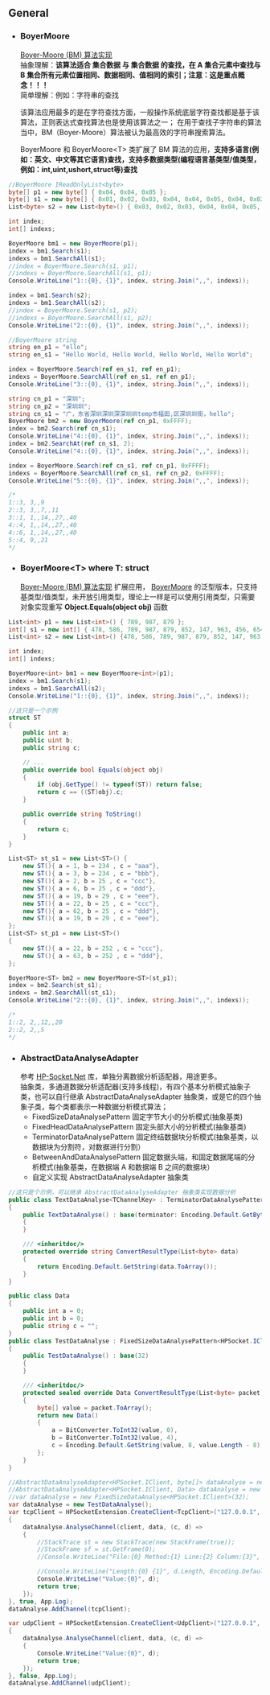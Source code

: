 ﻿## General



* ### BoyerMoore 
    [Boyer-Moore (BM) 算法实现](https://baike.baidu.com/item/Boyer-%20Moore%E7%AE%97%E6%B3%95/16548374?fr=aladdin)  
抽象理解：<b>该算法适合 集合数据 与 集合数据 的查找，在 A 集合元素中查找与 B 集合所有元素位置相同、数据相同、值相同的索引；注意：这是重点概念！！！</b>  
简单理解：例如：字符串的查找  

    该算法应用最多的是在字符查找方面，一般操作系统底层字符查找都是基于该算法，正则表达式查找算法也是使用该算法之一；
在用于查找子字符串的算法当中，BM（Boyer-Moore）算法被认为最高效的字符串搜索算法。

    BoyerMoore 和 BoyerMoore&lt;T&gt; 类扩展了 BM 算法的应用，<b>支持多语言(例如：英文、中文等其它语言)查找，支持多数据类型(编程语言基类型/值类型，例如：int,uint,ushort,struct等)查找</b>

```C#
//BoyerMoore IReadOnlyList<byte>
byte[] p1 = new byte[] { 0x04, 0x04, 0x05 };
byte[] s1 = new byte[] { 0x01, 0x02, 0x03, 0x04, 0x04, 0x05, 0x04, 0x02, 0x01, 0x04, 0x04, 0x05, 0x04, 0x03 };
List<byte> s2 = new List<byte>() { 0x03, 0x02, 0x03, 0x04, 0x04, 0x05, 0x03, 0x04, 0x04, 0x05, 0x01, 0x04, 0x04, 0x05, 0x04, 0x03 };

int index;
int[] indexs;

BoyerMoore bm1 = new BoyerMoore(p1);
index = bm1.Search(s1);
indexs = bm1.SearchAll(s1);
//index = BoyerMoore.Search(s1, p1);
//indexs = BoyerMoore.SearchAll(s1, p1);
Console.WriteLine("1::{0}, {1}", index, string.Join(",,", indexs));

index = bm1.Search(s2);
indexs = bm1.SearchAll(s2);
//index = BoyerMoore.Search(s1, p2);
//indexs = BoyerMoore.SearchAll(s1, p2);
Console.WriteLine("2::{0}, {1}", index, string.Join(",,", indexs));

//BoyerMoore string
string en_p1 = "ello";
string en_s1 = "Hello World, Hello World, Hello World, Hello World";

index = BoyerMoore.Search(ref en_s1, ref en_p1);
indexs = BoyerMoore.SearchAll(ref en_s1, ref en_p1);
Console.WriteLine("3::{0}, {1}", index, string.Join(",,", indexs));

string cn_p1 = "深圳";
string cn_p2 = "深圳圳";
string cn_s1 = "广，东省深圳深圳深深圳圳temp市福田,区深圳圳街，hello";
BoyerMoore bm2 = new BoyerMoore(ref cn_p1, 0xFFFF);
index = bm2.Search(ref cn_s1);
Console.WriteLine("4::{0}, {1}", index, string.Join(",,", indexs));
index = bm2.SearchAt(ref cn_s1, 2);
Console.WriteLine("4::{0}, {1}", index, string.Join(",,", indexs));

index = BoyerMoore.Search(ref cn_s1, ref cn_p1, 0xFFFF);
indexs = BoyerMoore.SearchAll(ref cn_s1, ref cn_p2, 0xFFFF);
Console.WriteLine("5::{0}, {1}", index, string.Join(",,", indexs));

/*
1::3, 3,,9
2::3, 3,,7,,11
3::1, 1,,14,,27,,40
4::4, 1,,14,,27,,40
4::6, 1,,14,,27,,40
5::4, 9,,21
*/
```

* ### BoyerMoore&lt;T&gt; where T: struct
    [Boyer-Moore (BM) 算法实现](https://baike.baidu.com/item/Boyer-%20Moore%E7%AE%97%E6%B3%95/16548374?fr=aladdin) 扩展应用，
[BoyerMoore](#BoyerMoore) 的泛型版本，只支持基类型/值类型，未开放引用类型，理论上一样是可以使用引用类型，只需要对象实现重写 <b>Object.Equals(object obj)</b> 函数
```C#
List<int> p1 = new List<int>() { 789, 987, 879 };
int[] s1 = new int[] { 478, 586, 789, 987, 879, 852, 147, 963, 456, 654, 478, 586, 789, 987, 879, 852, 147, 963, 456, 654, 789, 987, 879 };
List<int> s2 = new List<int>() {478, 586, 789, 987, 879, 852, 147, 963, 456, 654, 478, 586, 789, 987, 879, 852, 147, 963, 456, 654, 789, 987, 879 };

int index;
int[] indexs;

BoyerMoore<int> bm1 = new BoyerMoore<int>(p1);
index = bm1.Search(s1);
indexs = bm1.SearchAll(s2);
Console.WriteLine("1::{0}, {1}", index, string.Join(",,", indexs));

//这只是一个示例
struct ST
{
    public int a;
    public uint b;
    public string c;

    // ...
    public override bool Equals(object obj)
    {
        if (obj.GetType() != typeof(ST)) return false;
        return c == ((ST)obj).c;
    }

    public override string ToString()
    {
        return c;
    }
}

List<ST> st_s1 = new List<ST>() {
    new ST(){ a = 1, b = 234 , c = "aaa"},
    new ST(){ a = 3, b = 234 , c = "bbb"},
    new ST(){ a = 2, b = 25 , c = "ccc"},
    new ST(){ a = 6, b = 25 , c = "ddd"},
    new ST(){ a = 19, b = 29 , c = "eee"},
    new ST(){ a = 22, b = 25 , c = "ccc"},
    new ST(){ a = 62, b = 25 , c = "ddd"},
    new ST(){ a = 19, b = 29 , c = "eee"},
};
List<ST> st_p1 = new List<ST>()
{
    new ST(){ a = 22, b = 252 , c = "ccc"},
    new ST(){ a = 63, b = 252 , c = "ddd"},
};

BoyerMoore<ST> bm2 = new BoyerMoore<ST>(st_p1);
index = bm2.Search(st_s1);
indexs = bm2.SearchAll(st_s1);
Console.WriteLine("2::{0}, {1}", index, string.Join(",,", indexs));

/*
1::2, 2,,12,,20
2::2, 2,,5
*/
```
  
* ### AbstractDataAnalyseAdapter 
    参考 [HP-Socket.Net](https://gitee.com/int2e/HPSocket.Net/tree/master) 库，单独分离数据分析适配器，用途更多。  
    抽象类，多通道数据分析适配器(支持多线程)，有四个基本分析模式抽象子类，也可以自行继承 AbstractDataAnalyseAdapter 抽象类，或是它的四个抽象子类，每个类都表示一种数据分析模式算法；
    * FixedSizeDataAnalysePattern 固定字节大小的分析模式(抽象基类)
    * FixedHeadDataAnalysePattern 固定头部大小的分析模式(抽象基类)
    * TerminatorDataAnalysePattern 固定终结数据块分析模式(抽象基类，以数据块为分割符，对数据进行分割）
    * BetweenAndDataAnalysePattern 固定数据头端，和固定数据尾端的分析模式(抽象基类，在数据端 A 和数据端 B 之间的数据块）
    * 自定义实现 AbstractDataAnalyseAdapter 抽象类
```C#
//这只是个示例，可以继承 AbstractDataAnalyseAdapter 抽象类实现数据分析
public class TextDataAnalyse<TChannelKey> : TerminatorDataAnalysePattern<TChannelKey, string>
{
    public TextDataAnalyse() : base(terminator: Encoding.Default.GetBytes("\r\n")) // 指定结束符为\r\n
    {
    }

    /// <inheritdoc/>
    protected override string ConvertResultType(List<byte> data)
    {
        return Encoding.Default.GetString(data.ToArray());
    }
}

public class Data
{
    public int a = 0;
    public int b = 0;
    public string c = "";
}
public class TestDataAnalyse : FixedSizeDataAnalysePattern<HPSocket.IClient, Data>
{
    public TestDataAnalyse() : base(32)
    {
    }

    /// <inheritdoc/>
    protected sealed override Data ConvertResultType(List<byte> packet)
    {
        byte[] value = packet.ToArray();
        return new Data()
        {
            a = BitConverter.ToInt32(value, 0),
            b = BitConverter.ToInt32(value, 4),
            c = Encoding.Default.GetString(value, 8, value.Length - 8),
        };
    }
}

//AbstractDataAnalyseAdapter<HPSocket.IClient, byte[]> dataAnalyse = new FixedSizeDataAnalyse<HPSocket.IClient>(32);
//AbstractDataAnalyseAdapter<HPSocket.IClient, Data> dataAnalyse = new TestDataAnalyse();
//var dataAnalyse = new FixedSizeDataAnalyse<HPSocket.IClient>(32);
var dataAnalyse = new TestDataAnalyse();
var tcpClient = HPSocketExtension.CreateClient<TcpClient>("127.0.0.1", 9999, (HPSocket.IClient client, byte[] data) =>
{
    dataAnalyse.AnalyseChannel(client, data, (c, d) =>
    {
        //StackTrace st = new StackTrace(new StackFrame(true));
        //StackFrame sf = st.GetFrame(0);
        //Console.WriteLine("File:{0} Method:{1} Line:{2} Column:{3}", sf.GetFileName(), sf.GetMethod().Name, sf.GetFileLineNumber(), sf.GetFileColumnNumber());

        //Console.WriteLine("Length:{0} {1}", d.Length, Encoding.Default.GetString(d));
        Console.WriteLine("Value:{0}", d);
        return true;
    });
}, true, App.Log);
dataAnalyse.AddChannel(tcpClient);

var udpClient = HPSocketExtension.CreateClient<UdpClient>("127.0.0.1", 9999, (client, data) =>
{
    dataAnalyse.AnalyseChannel(client, data, (c, d) =>
    {
        Console.WriteLine("Value:{0}", d);
        return true;
    });
}, false, App.Log);
dataAnalyse.AddChannel(udpClient);
```


 